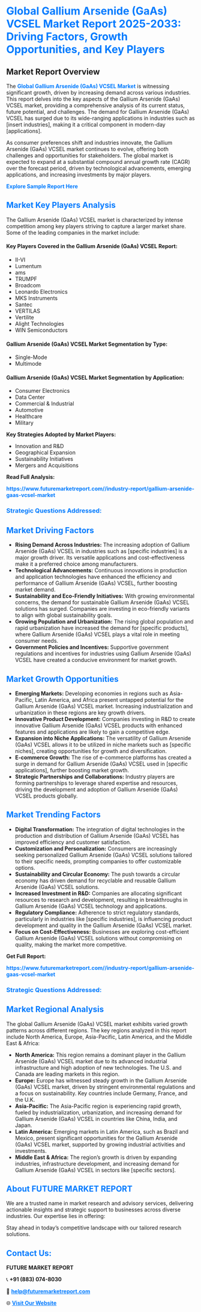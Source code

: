 <h1 style="color: #007BFF;">Global Gallium Arsenide (GaAs) VCSEL Market Report 2025-2033: Driving Factors, Growth Opportunities, and Key Players</h1>

<section id="overview">
<h2>Market Report Overview</h2>
<p>The <a href="https://www.futuremarketreport.com//industry-report/gallium-arsenide-gaas-vcsel-market" style="color: #007BFF; text-decoration: none;"><strong>Global Gallium Arsenide (GaAs) VCSEL Market</strong></a> is witnessing significant growth, driven by increasing demand across various industries. This report delves into the key aspects of the Gallium Arsenide (GaAs) VCSEL market, providing a comprehensive analysis of its current status, future potential, and challenges. The demand for Gallium Arsenide (GaAs) VCSEL has surged due to its wide-ranging applications in industries such as [insert industries], making it a critical component in modern-day [applications].</p>
<p>As consumer preferences shift and industries innovate, the Gallium Arsenide (GaAs) VCSEL market continues to evolve, offering both challenges and opportunities for stakeholders. The global market is expected to expand at a substantial compound annual growth rate (CAGR) over the forecast period, driven by technological advancements, emerging applications, and increasing investments by major players.</p>
</section>

<section id="overview">
<p><a href="https://www.futuremarketreport.com//request-sample/reportId=50189" style="color: #007BFF; text-decoration: none;"><strong>Explore Sample Report Here</strong></a></p>
</section>

<section id="key-players">
<h2 style="color: #007BFF;">Market Key Players Analysis</h2>
<p>The Gallium Arsenide (GaAs) VCSEL market is characterized by intense competition among key players striving to capture a larger market share. Some of the leading companies in the market include:</p>
<h4>Key Players Covered in the Gallium Arsenide (GaAs) VCSEL Report:</h4>
<ul><li>II-VI</li><li>Lumentum</li><li>ams</li><li>TRUMPF</li><li>Broadcom</li><li>Leonardo Electronics</li><li>MKS Instruments</li><li>Santec</li><li>VERTILAS</li><li>Vertilite</li><li>Alight Technologies</li><li>WIN Semiconductors</li></ul>
<h4>Gallium Arsenide (GaAs) VCSEL Market Segmentation by Type:</h4>
<ul><li>Single-Mode</li><li>Multimode</li></ul>

<h4>Gallium Arsenide (GaAs) VCSEL Market Segmentation by Application:</h4>
<ul><li>Consumer Electronics</li><li>Data Center</li><li>Commercial &amp; Industrial</li><li>Automotive</li><li>Healthcare</li><li>Military</li></ul>
<p><strong>Key Strategies Adopted by Market Players:</strong></p>
<ul>
<li>Innovation and R&D</li>
<li>Geographical Expansion</li>
<li>Sustainability Initiatives</li>
<li>Mergers and Acquisitions</li>
</ul>
</section>

<section>
<p><strong>Read Full Analysis: </strong></p><a href="https://www.futuremarketreport.com//industry-report/gallium-arsenide-gaas-vcsel-market" style="color: #007BFF; text-decoration: none;"><strong>https://www.futuremarketreport.com//industry-report/gallium-arsenide-gaas-vcsel-market</strong></a>
<h3 style="color: #007BFF;">Strategic Questions Addressed:</h3>
</section>

<section id="driving-factors">
<h2 style="color: #007BFF;">Market Driving Factors</h2>
<ul>
<li><strong>Rising Demand Across Industries:</strong> The increasing adoption of Gallium Arsenide (GaAs) VCSEL in industries such as [specific industries] is a major growth driver. Its versatile applications and cost-effectiveness make it a preferred choice among manufacturers.</li>
<li><strong>Technological Advancements:</strong> Continuous innovations in production and application technologies have enhanced the efficiency and performance of Gallium Arsenide (GaAs) VCSEL, further boosting market demand.</li>
<li><strong>Sustainability and Eco-Friendly Initiatives:</strong> With growing environmental concerns, the demand for sustainable Gallium Arsenide (GaAs) VCSEL solutions has surged. Companies are investing in eco-friendly variants to align with global sustainability goals.</li>
<li><strong>Growing Population and Urbanization:</strong> The rising global population and rapid urbanization have increased the demand for [specific products], where Gallium Arsenide (GaAs) VCSEL plays a vital role in meeting consumer needs.</li>
<li><strong>Government Policies and Incentives:</strong> Supportive government regulations and incentives for industries using Gallium Arsenide (GaAs) VCSEL have created a conducive environment for market growth.</li>
</ul>
</section>

<section id="growth-opportunities">
<h2 style="color: #007BFF;">Market Growth Opportunities</h2>
<ul>
<li><strong>Emerging Markets:</strong> Developing economies in regions such as Asia-Pacific, Latin America, and Africa present untapped potential for the Gallium Arsenide (GaAs) VCSEL market. Increasing industrialization and urbanization in these regions are key growth drivers.</li>
<li><strong>Innovative Product Development:</strong> Companies investing in R&D to create innovative Gallium Arsenide (GaAs) VCSEL products with enhanced features and applications are likely to gain a competitive edge.</li>
<li><strong>Expansion into Niche Applications:</strong> The versatility of Gallium Arsenide (GaAs) VCSEL allows it to be utilized in niche markets such as [specific niches], creating opportunities for growth and diversification.</li>
<li><strong>E-commerce Growth:</strong> The rise of e-commerce platforms has created a surge in demand for Gallium Arsenide (GaAs) VCSEL used in [specific applications], further boosting market growth.</li>
<li><strong>Strategic Partnerships and Collaborations:</strong> Industry players are forming partnerships to leverage shared expertise and resources, driving the development and adoption of Gallium Arsenide (GaAs) VCSEL products globally.</li>
</ul>
</section>

<section id="trending-factors">
<h2 style="color: #007BFF;">Market Trending Factors</h2>
<ul>
<li><strong>Digital Transformation:</strong> The integration of digital technologies in the production and distribution of Gallium Arsenide (GaAs) VCSEL has improved efficiency and customer satisfaction.</li>
<li><strong>Customization and Personalization:</strong> Consumers are increasingly seeking personalized Gallium Arsenide (GaAs) VCSEL solutions tailored to their specific needs, prompting companies to offer customizable options.</li>
<li><strong>Sustainability and Circular Economy:</strong> The push towards a circular economy has driven demand for recyclable and reusable Gallium Arsenide (GaAs) VCSEL solutions.</li>
<li><strong>Increased Investment in R&D:</strong> Companies are allocating significant resources to research and development, resulting in breakthroughs in Gallium Arsenide (GaAs) VCSEL technology and applications.</li>
<li><strong>Regulatory Compliance:</strong> Adherence to strict regulatory standards, particularly in industries like [specific industries], is influencing product development and quality in the Gallium Arsenide (GaAs) VCSEL market.</li>
<li><strong>Focus on Cost-Effectiveness:</strong> Businesses are exploring cost-efficient Gallium Arsenide (GaAs) VCSEL solutions without compromising on quality, making the market more competitive.</li>
</ul>
</section>

<section>
<p><strong>Get Full Report: </strong></p><a href="https://www.futuremarketreport.com//industry-report/gallium-arsenide-gaas-vcsel-market" style="color: #007BFF; text-decoration: none;"><strong>https://www.futuremarketreport.com//industry-report/gallium-arsenide-gaas-vcsel-market</strong></a>
<h3 style="color: #007BFF;">Strategic Questions Addressed:</h3>
</section>


<section id="regional-analysis">
<h2 style="color: #007BFF;">Market Regional Analysis</h2>
<p>The global Gallium Arsenide (GaAs) VCSEL market exhibits varied growth patterns across different regions. The key regions analyzed in this report include North America, Europe, Asia-Pacific, Latin America, and the Middle East & Africa:</p>
<ul>
<li><strong>North America:</strong> This region remains a dominant player in the Gallium Arsenide (GaAs) VCSEL market due to its advanced industrial infrastructure and high adoption of new technologies. The U.S. and Canada are leading markets in this region.</li>
<li><strong>Europe:</strong> Europe has witnessed steady growth in the Gallium Arsenide (GaAs) VCSEL market, driven by stringent environmental regulations and a focus on sustainability. Key countries include Germany, France, and the U.K.</li>
<li><strong>Asia-Pacific:</strong> The Asia-Pacific region is experiencing rapid growth, fueled by industrialization, urbanization, and increasing demand for Gallium Arsenide (GaAs) VCSEL in countries like China, India, and Japan.</li>
<li><strong>Latin America:</strong> Emerging markets in Latin America, such as Brazil and Mexico, present significant opportunities for the Gallium Arsenide (GaAs) VCSEL market, supported by growing industrial activities and investments.</li>
<li><strong>Middle East & Africa:</strong> The region’s growth is driven by expanding industries, infrastructure development, and increasing demand for Gallium Arsenide (GaAs) VCSEL in sectors like [specific sectors].</li>
</ul>
</section>

<footer>
<h2 style="color: #007BFF;">About FUTURE MARKET REPORT</h2>
<p>We are a trusted name in market research and advisory services, delivering actionable insights and strategic support to businesses across diverse industries. Our expertise lies in offering:</p>

<p>Stay ahead in today’s competitive landscape with our tailored research solutions.</p>

<h2 style="color: #007BFF;">Contact Us:</h2>
<p><strong>FUTURE MARKET REPORT</strong></p>
<p>📞 <strong>+91 (883) 074-8030</strong></p>
<p>📧 <strong><a href="mailto:help@futuremarketreport.com" style="color: #007BFF;">help@futuremarketreport.com</a></strong></p>
<p>🌐 <strong><a href="https://www.futuremarketreport.com/" style="color: #007BFF;">Visit Our Website</a></strong></p>
</footer>